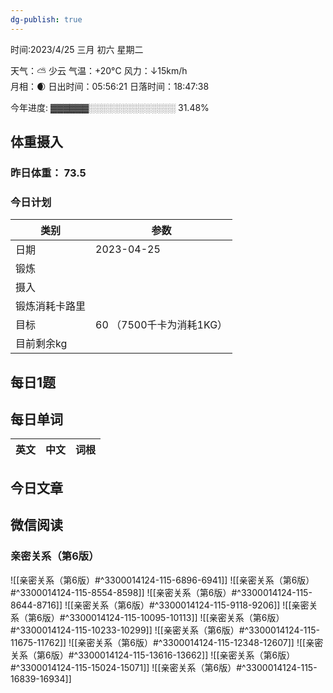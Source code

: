 ```yaml
---
dg-publish: true
---
```



时间:2023/4/25 三月 初六 星期二

天气：⛅️  少云 气温：+20°C 风力：↓15km/h  
月相：🌒 日出时间：05:56:21 日落时间：18:47:38

今年进度: ▓▓▓▓▓▓░░░░░░░░░░░░░░ 31.48%

## 体重摄入

### 昨日体重： 73.5
### 今日计划
| 类别           | 参数                    |
| -------------- | ----------------------- |
| 日期           | 2023-04-25               |
| 锻炼           |               |
| 摄入           |  |
| 锻炼消耗卡路里 | |
| 目标           | 60      （7500千卡为消耗1KG）                |
| 目前剩余kg               |                          |


## 每日1题


## 每日单词

| 英文       | 中文       |词根|
| ---------- | ---------- | ---|


## 今日文章



## 微信阅读

<!-- start of weread -->

### 亲密关系（第6版）
![[亲密关系（第6版）#^3300014124-115-6896-6941]]
![[亲密关系（第6版）#^3300014124-115-8554-8598]]
![[亲密关系（第6版）#^3300014124-115-8644-8716]]
![[亲密关系（第6版）#^3300014124-115-9118-9206]]
![[亲密关系（第6版）#^3300014124-115-10095-10113]]
![[亲密关系（第6版）#^3300014124-115-10233-10299]]
![[亲密关系（第6版）#^3300014124-115-11675-11762]]
![[亲密关系（第6版）#^3300014124-115-12348-12607]]
![[亲密关系（第6版）#^3300014124-115-13616-13662]]
![[亲密关系（第6版）#^3300014124-115-15024-15071]]
![[亲密关系（第6版）#^3300014124-115-16839-16934]]

<!-- end of weread -->
